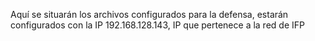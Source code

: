Aquí se situarán los archivos configurados para la defensa, estarán configurados con la IP 192.168.128.143, IP que pertenece a la red de IFP

